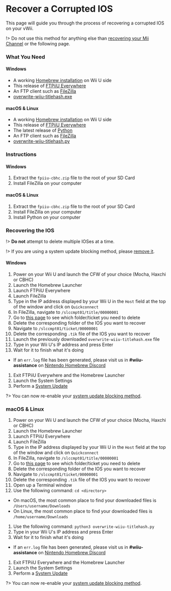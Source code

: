 # Recover a Corrupted IOS

This page will guide you through the process of recovering a corrupted IOS on your vWii.

!> Do not use this method for anything else than [recovering your Mii Channel](docs/vwii/recover-mii-channel) or the following page.

### What You Need

<!-- tabs:start -->

#### **Windows**

- A working [Homebrew installation](docs/user-guide/introduction) on Wii U side
- This release of [FTPiiU Everywhere](http://wiiubru.com/appstore/zips/fpiiu-cbhc.zip)
- An FTP client such as [FileZilla](https://filezilla-project.org/download.php?type=client)
- <a href="docs/files/overwrite-wiiu-titlehash.exe" download>overwrite-wiiu-titlehash.exe</a>

#### **macOS & Linux**

- A working [Homebrew installation](docs/user-guide/introduction) on Wii U side
- This release of [FTPiiU Everywhere](http://wiiubru.com/appstore/zips/fpiiu-cbhc.zip)
- The latest release of [Python](https://www.python.org/downloads/)
- An FTP client such as [FileZilla](https://filezilla-project.org/download.php?type=client)
- <a href="docs/files/overwrite-wiiu-titlehash.py" download>overwrite-wiiu-titlehash.py</a>

<!-- tabs:end -->

### Instructions

<!-- tabs:start -->

#### **Windows**

1. Extract the `fpiiu-cbhc.zip` file to the root of your SD Card
1. Install FileZilla on your computer

#### **macOS & Linux**

1. Extract the `fpiiu-cbhc.zip` file to the root of your SD Card
1. Install FileZilla on your computer
1. Install Python on your computer

<!-- tabs:end -->

### Recovering the IOS

!> **Do not** attempt to delete multiple IOSes at a time.

!> If you are using a system update blocking method, please [remove it](docs/extras/unblock-updates).

<!-- tabs:start -->

#### **Windows**

1. Power on your Wii U and launch the CFW of your choice (Mocha, Haxchi or CBHC)
1. Launch the Homebrew Launcher
1. Launch FTPiiU Everywhere
1. Launch FileZilla
1. Type in the IP address displayed by your Wii U in the `Host` field at the top of the window and click on `Quickconnect`
1. In FileZilla, navigate to `/slccmpt01/title/00000001`
1. Go to [this page](docs/vwii/ios-folders) to see which folder/ticket you need to delete
1. Delete the corresponding folder of the IOS you want to recover
1. Navigate to `/slccmpt01/ticket/00000001`
1. Delete the corresponding `.tik` file of the IOS you want to recover
1. Launch the previously downloaded `overwrite-wiiu-titlehash.exe` file
1. Type in your Wii U's IP address and press Enter
1. Wait for it to finish what it's doing
 - If an `err.log` file has been generated, please visit us in **#wiiu-assistance** on [Nintendo Homebrew Discord](https://discord.gg/C29hYvh)
1. Exit FTPiiU Everywhere and the Homebrew Launcher
1. Launch the System Settings
1. Perform a [System Update](https://en-americas-support.nintendo.com/app/answers/detail/a_id/1136/~/how-to-perform-a-system-update)

?> You can now re-enable your [system update blocking method](docs/extras/block-updates).

### **macOS & Linux**

1. Power on your Wii U and launch the CFW of your choice (Mocha, Haxchi or CBHC)
1. Launch the Homebrew Launcher
1. Launch FTPiiU Everywhere
1. Launch FileZilla
1. Type in the IP address displayed by your Wii U in the `Host` field at the top of the window and click on `Quickconnect`
1. In FileZilla, navigate to `/slccmpt01/title/00000001`
1. Go to [this page](docs/vwii/ios-folders) to see which folder/ticket you need to delete
1. Delete the corresponding folder of the IOS you want to recover
1. Navigate to `/slccmpt01/ticket/00000001`
1. Delete the corresponding `.tik` file of the IOS you want to recover
1. Open up a Terminal window
1. Use the following command: `cd <directory>`
 - On macOS, the most common place to find your downloaded files is `/Users/username/Downloads`
 - On Linux, the most common place to find your downloaded files is `/home/username/Downloads`
1. Use the following command: `python3 overwrite-wiiu-titlehash.py`
1. Type in your Wii U's IP address and press Enter
1. Wait for it to finish what it's doing
 - If an `err.log` file has been generated, please visit us in **#wiiu-assistance** on [Nintendo Homebrew Discord](https://discord.gg/C29hYvh)
1. Exit FTPiiU Everywhere and the Homebrew Launcher
1. Launch the System Settings
1. Perform a [System Update](https://en-americas-support.nintendo.com/app/answers/detail/a_id/1136/~/how-to-perform-a-system-update)

?> You can now re-enable your [system update blocking method](docs/extras/block-updates).

<!-- tabs:end -->